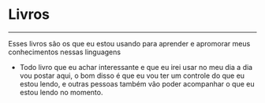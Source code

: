 # Livros
---
Esses livros são os que eu estou usando para aprender e apromorar meus conhecimentos nessas linguagens
 - Todo livro que eu achar interessante e que eu irei usar no meu dia a dia vou postar aqui, o bom disso é que eu vou ter um controle do que eu estou lendo, e outras pessoas também vão poder acompanhar o que eu estou lendo no momento.
